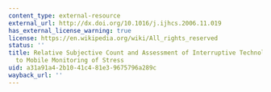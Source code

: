 ```yaml
---
content_type: external-resource
external_url: http://dx.doi.org/10.1016/j.ijhcs.2006.11.019
has_external_license_warning: true
license: https://en.wikipedia.org/wiki/All_rights_reserved
status: ''
title: Relative Subjective Count and Assessment of Interruptive Technologies Applied
  to Mobile Monitoring of Stress
uid: a31a91a4-2b10-41c4-81e3-9675796a289c
wayback_url: ''
---
```

